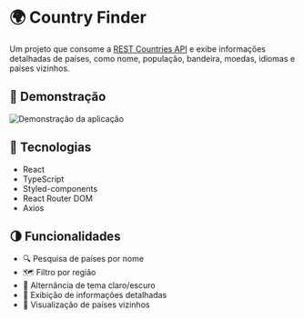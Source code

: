 # 🌍 Country Finder

Um projeto que consome a [REST Countries API](https://restcountries.com/) e exibe informações detalhadas de países, como nome, população, bandeira, moedas, idiomas e países vizinhos.

## 📸 Demonstração

![Demonstração da aplicação](https://github.com/user-attachments/assets/a74e805e-2de7-45e1-b0d9-5139beb7ec49)

## 🚀 Tecnologias

- React
- TypeScript
- Styled-components
- React Router DOM
- Axios

## 🌗 Funcionalidades

- 🔍 Pesquisa de países por nome
- 🗺️ Filtro por região
- 🌙 Alternância de tema claro/escuro
- 📄 Exibição de informações detalhadas
- 📌 Visualização de países vizinhos
